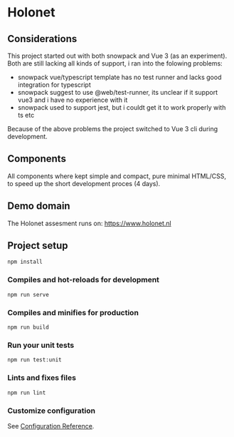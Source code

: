 # Holonet

## Considerations

This project started out with both snowpack and Vue 3 (as an experiment).
Both are still lacking all kinds of support, i ran into the folowing problems: 
- snowpack vue/typescript template has no test runner and lacks good integration for typescript
- snowpack suggest to use @web/test-runner, its unclear if it support vue3 and i have no experience with it
- snowpack used to support jest, but i couldt get it to work properly with ts etc

Because of the above problems the project switched to Vue 3 cli during development.

## Components

All components where kept simple and compact, pure minimal HTML/CSS, to speed up the short development proces (4 days).

## Demo domain

The Holonet assesment runs on: https://www.holonet.nl 

## Project setup
```
npm install
```

### Compiles and hot-reloads for development
```
npm run serve
```

### Compiles and minifies for production
```
npm run build
```

### Run your unit tests
```
npm run test:unit
```

### Lints and fixes files
```
npm run lint
```

### Customize configuration
See [Configuration Reference](https://cli.vuejs.org/config/).
